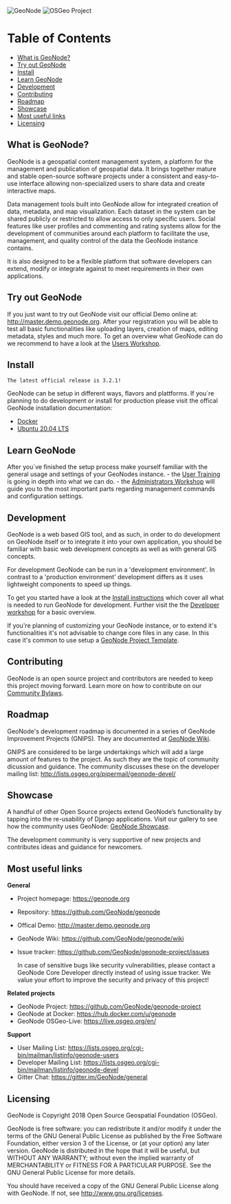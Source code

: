 ![GeoNode](https://raw.githubusercontent.com/GeoNode/documentation/master/about/img/geonode-logo_for_readme.gif "GeoNode")
![OSGeo Project](https://www.osgeo.cn/qgis/_static/images/osgeoproject.png)

Table of Contents
=================

-  [What is GeoNode?](#what-is-geonode)
-  [Try out GeoNode](#try-out-geonode)
-  [Install](#install)
-  [Learn GeoNode](#learn-geonode)
-  [Development](#development)
-  [Contributing](#contributing)
-  [Roadmap](#roadmap)
-  [Showcase](#showcase)
-  [Most useful links](#most-useful-links)
-  [Licensing](#licensing)

What is GeoNode?
----------------

GeoNode is a geospatial content management system, a platform for the
management and publication of geospatial data. It brings together mature
and stable open-source software projects under a consistent and
easy-to-use interface allowing non-specialized users to share data and
create interactive maps.

Data management tools built into GeoNode allow for integrated creation
of data, metadata, and map visualization. Each dataset in the system can
be shared publicly or restricted to allow access to only specific users.
Social features like user profiles and commenting and rating systems
allow for the development of communities around each platform to
facilitate the use, management, and quality control of the data the
GeoNode instance contains.

It is also designed to be a flexible platform that software developers
can extend, modify or integrate against to meet requirements in their
own applications.

Try out GeoNode
---------------

If you just want to try out GeoNode visit our official Demo online at:
http://master.demo.geonode.org. After your registration you will be able
to test all basic functionalities like uploading layers, creation of
maps, editing metadata, styles and much more. To get an overview what
GeoNode can do we recommend to have a look at the [Users
Workshop](https://docs.geonode.org/en/4.x/usage/index.html).

Install
-------

    The latest official release is 3.2.1!

GeoNode can be setup in different ways, flavors and plattforms. If
you´re planning to do development or install for production please visit
the offical GeoNode installation documentation:

- [Docker](https://docs.geonode.org/en/master/install/advanced/core/index.html#docker)
- [Ubuntu 20.04 LTS](https://docs.geonode.org/en/master/install/advanced/core/index.html#ubuntu-20-04lts)

Learn GeoNode
-------------

After you´ve finished the setup process make yourself familiar with the
general usage and settings of your GeoNodes instance. - the [User
Training](https://docs.geonode.org/en/4.x/usage/index.html)
is going in depth into what we can do. - the [Administrators
Workshop](https://docs.geonode.org/en/4.x/admin/index.html)
will guide you to the most important parts regarding management commands
and configuration settings.

Development
-----------

GeoNode is a web based GIS tool, and as such, in order to do development
on GeoNode itself or to integrate it into your own application, you
should be familiar with basic web development concepts as well as with
general GIS concepts.

For development GeoNode can be run in a 'development environment'. In
contrast to a 'production environment' development differs as it uses
lightweight components to speed up things.

To get you started have a look at the [Install
instructions](#install) which cover all what is needed to run GeoNode
for development. Further visit the the [Developer
workshop](https://docs.geonode.org/en/4.x/devel/index.html)
for a basic overview.

If you're planning of customizing your GeoNode instance, or to extend
it's functionalities it's not advisable to change core files in any
case. In this case it's common to use setup a [GeoNode Project
Template](https://github.com/GeoNode/geonode-project).

Contributing
------------

GeoNode is an open source project and contributors are needed to keep
this project moving forward. Learn more on how to contribute on our
[Community
Bylaws](https://github.com/GeoNode/geonode/wiki/Community-Bylaws).

Roadmap
-------

GeoNode's development roadmap is documented in a series of GeoNode
Improvement Projects (GNIPS). They are documented at [GeoNode Wiki](https://github.com/GeoNode/geonode/wiki/GeoNode-Improvement-Proposals).

GNIPS are considered to be large undertakings which will add a large
amount of features to the project. As such they are the topic of
community dicussion and guidance. The community discusses these on the
developer mailing list: http://lists.osgeo.org/pipermail/geonode-devel/

Showcase
--------

A handful of other Open Source projects extend GeoNode’s functionality
by tapping into the re-usability of Django applications. Visit our
gallery to see how the community uses GeoNode: [GeoNode
Showcase](https://geonode.org/gallery/).

The development community is very supportive of new projects and
contributes ideas and guidance for newcomers.

Most useful links
-----------------


**General**

- Project homepage: https://geonode.org
- Repository: https://github.com/GeoNode/geonode
- Offical Demo: http://master.demo.geonode.org
- GeoNode Wiki: https://github.com/GeoNode/geonode/wiki
- Issue tracker: https://github.com/GeoNode/geonode-project/issues

    In case of sensitive bugs like security vulnerabilities, please
    contact a GeoNode Core Developer directly instead of using issue
    tracker. We value your effort to improve the security and privacy of
    this project!

**Related projects**

- GeoNode Project: https://github.com/GeoNode/geonode-project
- GeoNode at Docker: https://hub.docker.com/u/geonode
- GeoNode OSGeo-Live: https://live.osgeo.org/en/


**Support**

- User Mailing List: https://lists.osgeo.org/cgi-bin/mailman/listinfo/geonode-users
- Developer Mailing List: https://lists.osgeo.org/cgi-bin/mailman/listinfo/geonode-devel
- Gitter Chat: https://gitter.im/GeoNode/general


Licensing
---------

GeoNode is Copyright 2018 Open Source Geospatial Foundation (OSGeo).

GeoNode is free software: you can redistribute it and/or modify it under
the terms of the GNU General Public License as published by the Free
Software Foundation, either version 3 of the License, or (at your
option) any later version. GeoNode is distributed in the hope that it
will be useful, but WITHOUT ANY WARRANTY; without even the implied
warranty of MERCHANTABILITY or FITNESS FOR A PARTICULAR PURPOSE. See the
GNU General Public License for more details.

You should have received a copy of the GNU General Public License along
with GeoNode. If not, see http://www.gnu.org/licenses.

